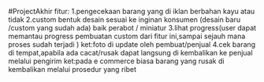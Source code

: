 #ProjectAkhir
fitur:
1.pengecekaan barang yang di iklan berbahan kayu atau tidak
2.custom bentuk desain sesuai ke inginan konsumen (desain baru /custom yang sudah ada)   baik perabot / miniatur
3.lihat progress(user dapat memantau progress pembuatan custom dari fitur ini,sampai sejauh mana proses sudah terjadi )
        ket:foto di update oleh pembuat/penjual
4.cek barang di tempat,apabila ada cacat/rusak dapat langsung di kembalikan ke penjual melalui pengirim
    ket:pada e commerce biasa barang yang rusak di kembalikan melalui prosedur yang ribet
        